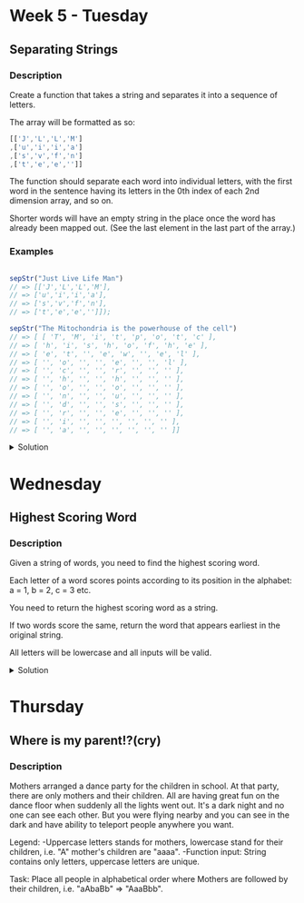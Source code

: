 #  Week 5 - Tuesday

## Separating Strings 

### Description 

Create a function that takes a string and separates it into a sequence of letters.

The array will be formatted as so:

```js
[['J','L','L','M']
,['u','i','i','a']
,['s','v','f','n']
,['t','e','e','']]
```

The function should separate each word into individual letters, with the first word in the sentence having its letters in the 0th index of each 2nd dimension array, and so on.

Shorter words will have an empty string in the place once the word has already been mapped out. (See the last element in the last part of the array.)

### Examples

```js

sepStr("Just Live Life Man")
// => [['J','L','L','M'],
// => ['u','i','i','a'],
// => ['s','v','f','n'],
// => ['t','e','e','']]);

sepStr("The Mitochondria is the powerhouse of the cell")
// => [ [ 'T', 'M', 'i', 't', 'p', 'o', 't', 'c' ],
// => [ 'h', 'i', 's', 'h', 'o', 'f', 'h', 'e' ],
// => [ 'e', 't', '', 'e', 'w', '', 'e', 'l' ],
// => [ '', 'o', '', '', 'e', '', '', 'l' ],
// => [ '', 'c', '', '', 'r', '', '', '' ],
// => [ '', 'h', '', '', 'h', '', '', '' ],
// => [ '', 'o', '', '', 'o', '', '', '' ],
// => [ '', 'n', '', '', 'u', '', '', '' ],
// => [ '', 'd', '', '', 's', '', '', '' ],
// => [ '', 'r', '', '', 'e', '', '', '' ],
// => [ '', 'i', '', '', '', '', '', '' ],
// => [ '', 'a', '', '', '', '', '', '' ]]

```

<details>
  <summary>Solution</summary>
  
  ```js
  
  function sepStr(str) {
str = str.split(' ');
let newArr = [];
//finding the longest word in the array 
let longestItem = str.reduce((acc, el) => { 
    if(el.length > acc) acc = el.length;
    return acc;
} ,0)
// making and pushing sub arrays
for(let i = 0; i < longestItem; i++){
    newArr.push(
        str.reduce((acc, el) => {
            el[i] ? acc.push(el[i]) : acc.push('');
            return acc;
        }, [])
    );
}

return newArr;

}
  
  ```
</details>

#  Wednesday
 
## Highest Scoring Word 

### Description 
  
Given a string of words, you need to find the highest scoring word.

Each letter of a word scores points according to its position in the alphabet: a = 1, b = 2, c = 3 etc.

You need to return the highest scoring word as a string.

If two words score the same, return the word that appears earliest in the original string.

All letters will be lowercase and all inputs will be valid.
  
<details>
  <summary>Solution</summary>
  
  ```js
  function high(x){
    let abc = '0abcdefghijklmnopqrstuvwxyz';
    let scores = x.split(' ').map((word) => (
        word.split('').reduce((acc, el) => acc += abc.indexOf(el), 0)
    ))
    return x.split(' ')[scores.findIndex((x, index) => x === Math.max(...scores))];
  }
  ```
  
</details>
  

#  Thursday
  
## Where is my parent!?(cry) 

### Description
  
Mothers arranged a dance party for the children in school. At that party, there are only mothers and their children. All are having great fun on the dance floor when suddenly all the lights went out. It's a dark night and no one can see each other. But you were flying nearby and you can see in the dark and have ability to teleport people anywhere you want.
  
Legend:
-Uppercase letters stands for mothers, lowercase stand for their children, i.e. "A" mother's children are "aaaa".
-Function input: String contains only letters, uppercase letters are unique.
  
Task:
Place all people in alphabetical order where Mothers are followed by their children, i.e. "aAbaBb" => "AaaBbb".

  
  
